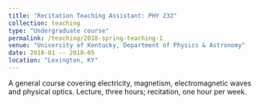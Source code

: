 ```yaml
---
title: "Recitation Teaching Assistant: PHY 232"
collection: teaching
type: "Undergraduate course"
permalink: /teaching/2018-spring-teaching-1
venue: "University of Kentucky, Department of Physics & Astronomy"
date: 2018-01 -- 2018-05
location: "Lexington, KY"
---
```


A general course covering electricity, magnetism, electromagnetic waves and physical optics. Lecture, three hours; recitation, one hour per week.

<!-- Heading 1
======

Heading 2
======

Heading 3
====== -->
